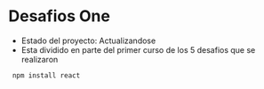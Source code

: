 <h1> Desafios One</h1>

- Estado del proyecto: Actualizandose 
- Esta dividido en parte del primer curso de los 5 desafios que se realizaron

``` npm install react```

